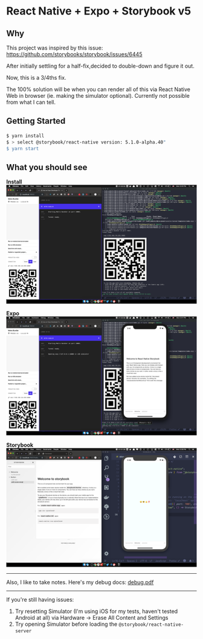 # React Native + Expo + Storybook v5

## Why

This project was inspired by this issue: https://github.com/storybooks/storybook/issues/6445

After initially settling for a half-fix,decided to double-down and figure it out.

Now, this is a 3/4ths fix.

The 100% solution will be when you can render all of this via React Native Web in browser (ie. making the simulator optional). Currently not possible from what I can tell.

## Getting Started

```bash
$ yarn install
$ > select @storybook/react-native version: 5.1.0-alpha.40"
$ yarn start
```

## What you should see

**Install**
![install](./docs/0_install.png)

**Expo**
![expo](./docs/1_expo.png)

**Storybook**
![storybook](./docs/2_storybook.png)

---

Also, I like to take notes. Here's my debug docs: [debug.pdf](./docs/debug.pdf)

---

If you're still having issues:

1. Try resetting Simulator (I'm using iOS for my tests, haven't tested Android at all) via Hardware -> Erase All Content and Settings
2. Try opening Simulator before loading the `@storybook/react-native-server`
